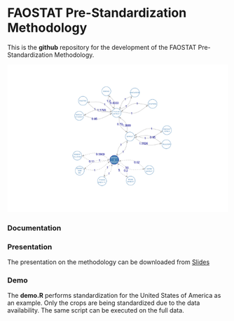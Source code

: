 # FAOSTAT Pre-Standardization Methodology


This is the **github** repository for the development of the FAOSTAT
Pre-Standardization Methodology.


![The Wheat Network](wheat_network.png?raw=true "Test")


### Documentation

### Presentation

The presentation on the methodology can be downloaded from
[Slides](presentation/draft_presentation.pdf?raw=TRUE)

### Demo

The **demo.R** performs standardization for the United States of
America as an example. Only the crops are being standardized due to
the data availability. The same script can be executed on the full
data.
